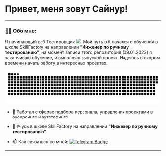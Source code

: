 
# Привет, меня зовут Сайнур!

---

### :man_technologist: Обо мне:

Я начинающий веб Тестировщик <img src="https://media.giphy.com/media/WUlplcMpOCEmTGBtBW/giphy.gif" width="30px">. Мой путь в it начался с обучения в школе SkillFactory на направлении **"Инженер по ручному тестированию"**, на момент записи этого репозитория (09.01.2023) я заканчиваю обучение, и выполняю выпуской проект. Надеюсь в скором времени начать работу в интересных проектах.  

<p align="center">
 <img width="600" src="assets/github-snake.svg" alt="snake"/>
</p>

- :telescope: Работал с сферах подбора персонала, управления проектами в аусорсинге и аутстафинге 

- :seedling: Учусь в школе SkillFactory на направлении **"Инженер по ручному тестированию"**

- :mailbox: Как связаться со мной: [![Telegram Badge](https://img.shields.io/badge/-saynur_vici-blue?style=flat&logo=Telegram&logoColor=white)](https://t.me/saynur_vici) 

---
<!---
SaynurAhadov/SaynurAhadov is a ✨ special ✨ repository because its `README.md` (this file) appears on your GitHub profile.
You can click the Preview link to take a look at your changes.
--->
